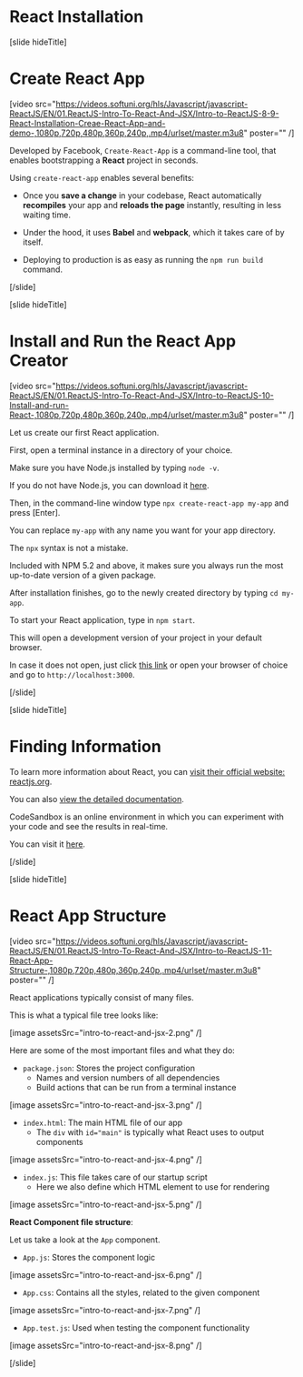 # React Installation

[slide hideTitle]

# Create React App

[video src="https://videos.softuni.org/hls/Javascript/javascript-ReactJS/EN/01.ReactJS-Intro-To-React-And-JSX/Intro-to-ReactJS-8-9-React-Installation-Creae-React-App-and-demo-,1080p,720p,480p,360p,240p,.mp4/urlset/master.m3u8" poster="" /]

Developed by Facebook, `Create-React-App` is a command-line tool, that enables bootstrapping a **React** project in seconds.

Using `create-react-app` enables several benefits:

- Once you **save a change** in your codebase, React automatically **recompiles** your app and **reloads the page** instantly, resulting in less waiting time.

- Under the hood, it uses **Babel** and **webpack**, which it takes care of by itself.

- Deploying to production is as easy as running the `npm run build` command.

[/slide]

[slide hideTitle]

# Install and Run the React App Creator

[video src="https://videos.softuni.org/hls/Javascript/javascript-ReactJS/EN/01.ReactJS-Intro-To-React-And-JSX/Intro-to-ReactJS-10-Install-and-run-React-,1080p,720p,480p,360p,240p,.mp4/urlset/master.m3u8" poster="" /]

Let us create our first React application.

First, open a terminal instance in a directory of your choice.

Make sure you have Node.js installed by typing `node -v`.

If you do not have Node.js, you can download it [here](https://nodejs.org/en/).

Then, in the command-line window type `npx create-react-app my-app` and press [Enter].

You can replace `my-app` with any name you want for your app directory.

The `npx` syntax is not a mistake.

Included with NPM 5.2 and above, it makes sure you always run the most up-to-date version of a given package.

After installation finishes, go to the newly created directory by typing `cd my-app`.

To start your React application, type in `npm start`.

This will open a development version of your project in your default browser.

In case it does not open, just click [this link](http://localhost:3000) or open your browser of choice and go to `http://localhost:3000`.

[/slide]

[slide hideTitle]

# Finding Information

To learn more information about React, you can [visit their official website: reactjs.org](https://reactjs.org/).

You can also [view the detailed documentation](https://reactjs.org/docs/installation.html).

CodeSandbox is an online environment in which you can experiment with your code and see the results in real-time.

You can visit it [here](https://codesandbox.io/).

[/slide]

[slide hideTitle]

# React App Structure

[video src="https://videos.softuni.org/hls/Javascript/javascript-ReactJS/EN/01.ReactJS-Intro-To-React-And-JSX/Intro-to-ReactJS-11-React-App-Structure-,1080p,720p,480p,360p,240p,.mp4/urlset/master.m3u8" poster="" /]

React applications typically consist of many files.

This is what a typical file tree looks like:

[image assetsSrc="intro-to-react-and-jsx-2.png" /]

Here are some of the most important files and what they do:

- `package.json`: Stores the project configuration
  - Names and version numbers of all dependencies
  - Build actions that can be run from a terminal instance

[image assetsSrc="intro-to-react-and-jsx-3.png" /]

- `index.html`: The main HTML file of our app
  - The `div` with `id="main"` is typically what React uses to output components

[image assetsSrc="intro-to-react-and-jsx-4.png" /]

- `index.js`: This file takes care of our startup script
  - Here we also define which HTML element to use for rendering
  
[image assetsSrc="intro-to-react-and-jsx-5.png" /]

**React Component file structure**:

Let us take a look at the `App` component.

- `App.js`: Stores the component logic
  
[image assetsSrc="intro-to-react-and-jsx-6.png" /]

- `App.css`: Contains all the styles, related to the given component

[image assetsSrc="intro-to-react-and-jsx-7.png" /]

- `App.test.js`: Used when testing the component functionality

[image assetsSrc="intro-to-react-and-jsx-8.png" /]

[/slide]

